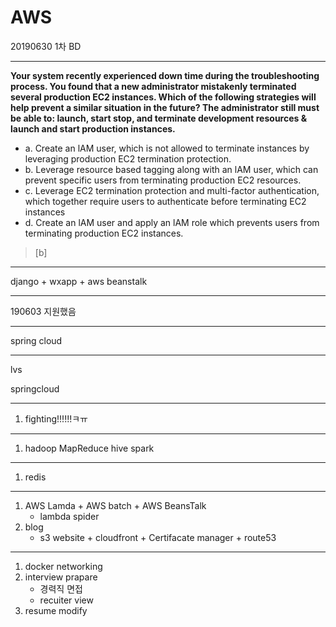 # AWS




20190630 1차 BD 

-----

**Your system recently experienced down time during the troubleshooting process. You found that a new administrator mistakenly terminated several production EC2 instances. Which of the following strategies will help prevent a similar situation in the future? The administrator still must be able to: launch, start stop, and terminate development resources & launch and start production instances.**

- a. Create an lAM user, which is not allowed to terminate instances by leveraging production EC2 termination protection.
- b. Leverage resource based tagging along with an lAM user, which can prevent specific users from terminating production EC2 resources. 
- c. Leverage EC2 termination protection and multi-factor authentication, which together require users to authenticate before terminating EC2 instances
- d. Create an lAM user and apply an lAM role which prevents users from terminating production EC2 instances.

> [b]


















-----

django + wxapp + aws beanstalk

-----

190603 지원했음 

-----

spring cloud

-----

lvs

springcloud

-----


1. fighting!!!!!!ㅋㅠ    
-----

1. hadoop MapReduce hive spark
-----

1. redis

-----

1. AWS Lamda + AWS batch + AWS BeansTalk
    - lambda spider
2. blog
    - s3 website + cloudfront + Certifacate manager + route53

-----

1. docker networking
2. interview prapare
    - 경력직 면접 
    - recuiter view
3. resume modify


